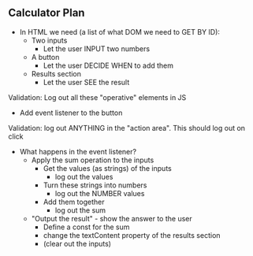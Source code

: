 ## Calculator Plan

- In HTML we need (a list of what DOM we need to GET BY ID):
    - Two inputs
        - Let the user INPUT two numbers
    - A button
        - Let the user DECIDE WHEN to add them
    - Results section
        - Let the user SEE the result

Validation: Log out all these "operative" elements in JS

- Add event listener to the button

Validation: log out ANYTHING in the "action area". This should log out on click

- What happens in the event listener?
    - Apply the sum operation to the inputs
        - Get the values (as strings) of the inputs
            - log out the values
        - Turn these strings into numbers
            - log out the NUMBER values
        - Add them together
            - log out the sum
    - "Output the result" - show the answer to the user
        - Define a const for the sum
        - change the textContent property of the results section
        - (clear out the inputs)